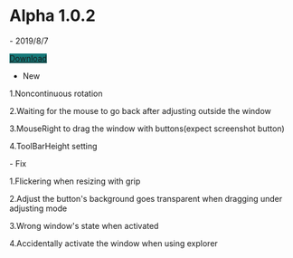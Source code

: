 
<h1 class="project-name">Alpha 1.0.2</h1>- 2019/8/7

<a href="https://mega.nz/#!2VhThaxB!BdVC4ClnvFdGWDjICBrigswOGMwMtM95AeYep5bnZQA" class="btn" style = "background-color:#157878">Download</a>

- New
<p> </p>1.Noncontinuous rotation
<p> </p>2.Waiting for the mouse to go back after adjusting outside the window
<p> </p>3.MouseRight to drag the window with buttons(expect screenshot button)
<p> </p>4.ToolBarHeight setting
<p></p>
- Fix
<p> </p>1.Flickering when resizing with grip
<p> </p>2.Adjust the button's background goes transparent when dragging under adjusting mode
<p> </p>3.Wrong window's state when activated
<p> </p>4.Accidentally  activate the window when using explorer
